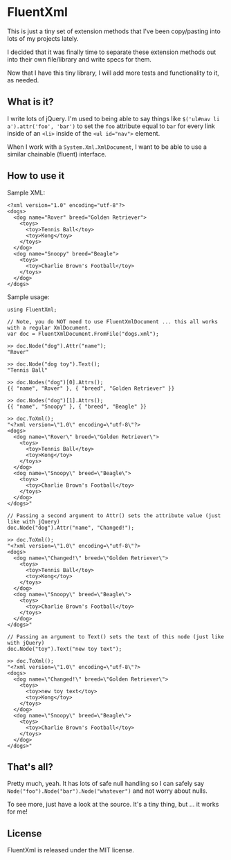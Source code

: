 FluentXml
=========

This is just a tiny set of extension methods that I've been copy/pasting into lots of my projects lately.

I decided that it was finally time to separate these extension methods out into their own file/library and write specs for them.

Now that I have this tiny library, I will add more tests and functionality to it, as needed.

What is it?
-----------

I write lots of jQuery.  I'm used to being able to say things like `$('ul#nav li a').attr('foo', 'bar')` 
to set the `foo` attribute equal to `bar` for every link inside of an `<li>` inside of the `<ul id="nav">` element.

When I work with a `System.Xml.XmlDocument`, I want to be able to use a similar chainable (fluent) interface.

How to use it
-------------

Sample XML:

    <?xml version="1.0" encoding="utf-8"?>
    <dogs>
      <dog name="Rover" breed="Golden Retriever">
        <toys>
          <toy>Tennis Ball</toy>
          <toy>Kong</toy>
        </toys>
      </dog>
      <dog name="Snoopy" breed="Beagle">
        <toys>
          <toy>Charlie Brown's Football</toy>
        </toys>
      </dog>
    </dogs> 

Sample usage:

    using FluentXml;

    // Note, you do NOT need to use FluentXmlDocument ... this all works with a regular XmlDocument.
    var doc = FluentXmlDocument.FromFile("dogs.xml");

    >> doc.Node("dog").Attr("name");
    "Rover"

    >> doc.Node("dog toy").Text();      
    "Tennis Ball"

    >> doc.Nodes("dog")[0].Attrs();     
    {{ "name", "Rover" }, { "breed", "Golden Retriever" }}

    >> doc.Nodes("dog")[1].Attrs(); 
    {{ "name", "Snoopy" }, { "breed", "Beagle" }}

    >> doc.ToXml();
    "<?xml version=\"1.0\" encoding=\"utf-8\"?>
    <dogs>
      <dog name=\"Rover\" breed=\"Golden Retriever\">
        <toys>
          <toy>Tennis Ball</toy>
          <toy>Kong</toy>
        </toys>
      </dog>
      <dog name=\"Snoopy\" breed=\"Beagle\">
        <toys>
          <toy>Charlie Brown's Football</toy>
        </toys>
      </dog>
    </dogs>"

    // Passing a second argument to Attr() sets the attribute value (just like with jQuery)
    doc.Node("dog").Attr("name", "Changed!");

    >> doc.ToXml();                              
    "<?xml version=\"1.0\" encoding=\"utf-8\"?>
    <dogs>
      <dog name=\"Changed!\" breed=\"Golden Retriever\">
        <toys>
          <toy>Tennis Ball</toy>
          <toy>Kong</toy>
        </toys>
      </dog>
      <dog name=\"Snoopy\" breed=\"Beagle\">
        <toys>
          <toy>Charlie Brown's Football</toy>
        </toys>
      </dog>
    </dogs>"

    // Passing an argument to Text() sets the text of this node (just like with jQuery)
    doc.Node("toy").Text("new toy text");

    >> doc.ToXml();                          
    "<?xml version=\"1.0\" encoding=\"utf-8\"?>
    <dogs>
      <dog name=\"Changed!\" breed=\"Golden Retriever\">
        <toys>
          <toy>new toy text</toy>
          <toy>Kong</toy>
        </toys>
      </dog>
      <dog name=\"Snoopy\" breed=\"Beagle\">
        <toys>
          <toy>Charlie Brown's Football</toy>
        </toys>
      </dog>
    </dogs>"

That's all?
-----------

Pretty much, yeah.  It has lots of safe null handling so I can safely say `Node("foo").Node("bar").Node("whatever")` and not worry about nulls.

To see more, just have a look at the source.  It's a tiny thing, but ... it works for me!

License
-------

FluentXml is released under the MIT license.
